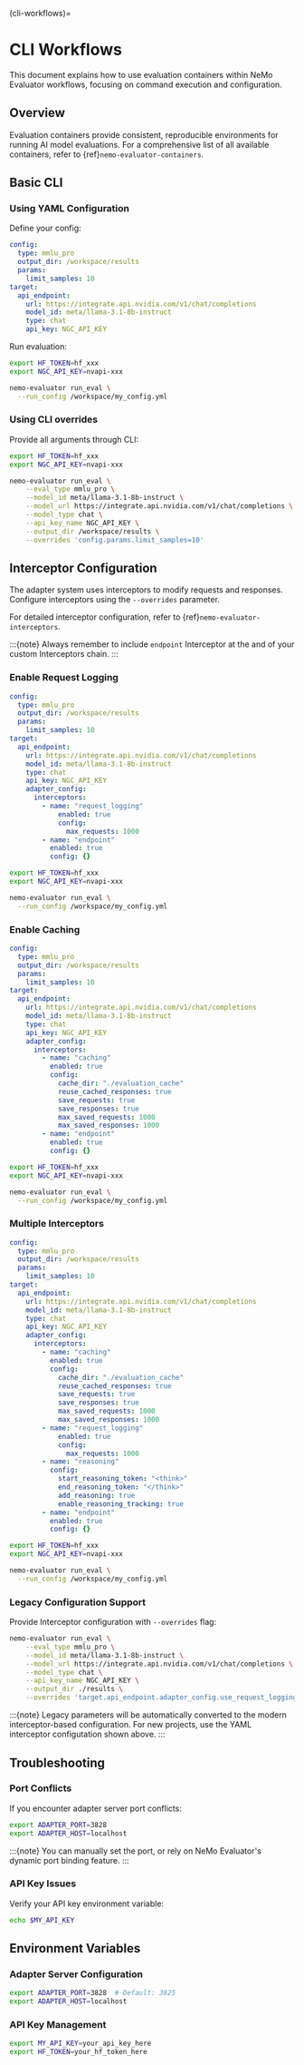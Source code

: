 (cli-workflows)=

# CLI Workflows

This document explains how to use evaluation containers within NeMo Evaluator workflows, focusing on command execution and configuration.

## Overview

Evaluation containers provide consistent, reproducible environments for running AI model evaluations. For a comprehensive list of all available containers, refer to {ref}`nemo-evaluator-containers`.

## Basic CLI

### Using YAML Configuration

Define your config:

```yaml
config:
  type: mmlu_pro
  output_dir: /workspace/results
  params:
    limit_samples: 10
target:
  api_endpoint:
    url: https://integrate.api.nvidia.com/v1/chat/completions
    model_id: meta/llama-3.1-8b-instruct
    type: chat
    api_key: NGC_API_KEY
```

Run evaluation:

```bash
export HF_TOKEN=hf_xxx
export NGC_API_KEY=nvapi-xxx

nemo-evaluator run_eval \
  --run_config /workspace/my_config.yml
```

### Using CLI overrides

Provide all arguments through CLI:

```bash
export HF_TOKEN=hf_xxx
export NGC_API_KEY=nvapi-xxx

nemo-evaluator run_eval \
    --eval_type mmlu_pro \
    --model_id meta/llama-3.1-8b-instruct \
    --model_url https://integrate.api.nvidia.com/v1/chat/completions \
    --model_type chat \
    --api_key_name NGC_API_KEY \
    --output_dir /workspace/results \
    --overrides 'config.params.limit_samples=10'
```

## Interceptor Configuration

The adapter system uses interceptors to modify requests and responses. Configure interceptors using the `--overrides` parameter.

For detailed interceptor configuration, refer to {ref}`nemo-evaluator-interceptors`.

:::{note}
Always remember to include `endpoint` Interceptor at the and of your custom Interceptors chain. 
:::


### Enable Request Logging

```yaml
config:
  type: mmlu_pro
  output_dir: /workspace/results
  params:
    limit_samples: 10
target:
  api_endpoint:
    url: https://integrate.api.nvidia.com/v1/chat/completions
    model_id: meta/llama-3.1-8b-instruct
    type: chat
    api_key: NGC_API_KEY
    adapter_config:
      interceptors:
        - name: "request_logging"
            enabled: true
            config:
              max_requests: 1000
        - name: "endpoint"
          enabled: true
          config: {}
```

```bash
export HF_TOKEN=hf_xxx
export NGC_API_KEY=nvapi-xxx

nemo-evaluator run_eval \
  --run_config /workspace/my_config.yml
```


### Enable Caching

```yaml
config:
  type: mmlu_pro
  output_dir: /workspace/results
  params:
    limit_samples: 10
target:
  api_endpoint:
    url: https://integrate.api.nvidia.com/v1/chat/completions
    model_id: meta/llama-3.1-8b-instruct
    type: chat
    api_key: NGC_API_KEY
    adapter_config:
      interceptors:
        - name: "caching"
          enabled: true
          config:
            cache_dir: "./evaluation_cache"
            reuse_cached_responses: true
            save_requests: true
            save_responses: true
            max_saved_requests: 1000
            max_saved_responses: 1000
        - name: "endpoint"
          enabled: true
          config: {}
```

```bash
export HF_TOKEN=hf_xxx
export NGC_API_KEY=nvapi-xxx

nemo-evaluator run_eval \
  --run_config /workspace/my_config.yml
```

### Multiple Interceptors

```yaml
config:
  type: mmlu_pro
  output_dir: /workspace/results
  params:
    limit_samples: 10
target:
  api_endpoint:
    url: https://integrate.api.nvidia.com/v1/chat/completions
    model_id: meta/llama-3.1-8b-instruct
    type: chat
    api_key: NGC_API_KEY
    adapter_config:
      interceptors:
        - name: "caching"
          enabled: true
          config:
            cache_dir: "./evaluation_cache"
            reuse_cached_responses: true
            save_requests: true
            save_responses: true
            max_saved_requests: 1000
            max_saved_responses: 1000
        - name: "request_logging"
            enabled: true
            config:
              max_requests: 1000
        - name: "reasoning"
          config:
            start_reasoning_token: "<think>"
            end_reasoning_token: "</think>"
            add_reasoning: true
            enable_reasoning_tracking: true
        - name: "endpoint"
          enabled: true
          config: {}
```

```bash
export HF_TOKEN=hf_xxx
export NGC_API_KEY=nvapi-xxx

nemo-evaluator run_eval \
  --run_config /workspace/my_config.yml
```

### Legacy Configuration Support

Provide Interceptor configuration with `--overrides` flag:

```bash
nemo-evaluator run_eval \
    --eval_type mmlu_pro \
    --model_id meta/llama-3.1-8b-instruct \
    --model_url https://integrate.api.nvidia.com/v1/chat/completions \
    --model_type chat \
    --api_key_name NGC_API_KEY \
    --output_dir ./results \
    --overrides 'target.api_endpoint.adapter_config.use_request_logging=True,target.api_endpoint.adapter_config.max_saved_requests=1000,target.api_endpoint.adapter_config.use_caching=True,target.api_endpoint.adapter_config.caching_dir=./cache,target.api_endpoint.adapter_config.reuse_cached_responses=True'
```

:::{note}
Legacy parameters will be automatically converted to the modern interceptor-based configuration. For new projects, use the YAML interceptor configutation shown above.
:::

## Troubleshooting

### Port Conflicts

If you encounter adapter server port conflicts:

```bash
export ADAPTER_PORT=3828
export ADAPTER_HOST=localhost
```

:::{note}
You can manually set the port, or rely on NeMo Evaluator's dynamic port binding feature.
:::

### API Key Issues

Verify your API key environment variable:

```bash
echo $MY_API_KEY
```

## Environment Variables

### Adapter Server Configuration

```bash
export ADAPTER_PORT=3828  # Default: 3825
export ADAPTER_HOST=localhost
```

### API Key Management

```bash
export MY_API_KEY=your_api_key_here
export HF_TOKEN=your_hf_token_here
```
